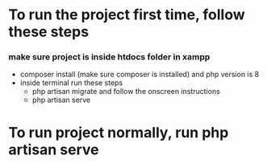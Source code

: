 <h1>To run the project first time, follow these steps</h1>
<h3> make sure project is inside htdocs folder in xampp</h3>
<ul>
    <li>composer install (make sure composer is installed) and php version is 8</li>
    <li>inside terminal  run these steps
        <ul>
            <li> php artisan migrate and follow the onscreen instructions</li>
            <li> php artisan serve</li>
        </ul>
    </li>
</ul>
<h1>To run project normally, run php artisan serve </h1>
